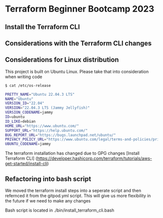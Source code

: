 # Terraform Beginner Bootcamp 2023

## Install the Terraform CLI 

## Considerations with the Terraform CLI changes

## Considerations for Linux distribution

This project is built on Ubuntu Linux. Please take that into consideration when writing code

```sh
$ cat /etc/os-release 

PRETTY_NAME="Ubuntu 22.04.3 LTS"
NAME="Ubuntu"
VERSION_ID="22.04"
VERSION="22.04.3 LTS (Jammy Jellyfish)"
VERSION_CODENAME=jammy
ID=ubuntu
ID_LIKE=debian
HOME_URL="https://www.ubuntu.com/"
SUPPORT_URL="https://help.ubuntu.com/"
BUG_REPORT_URL="https://bugs.launchpad.net/ubuntu/"
PRIVACY_POLICY_URL="https://www.ubuntu.com/legal/terms-and-policies/privacy-policy"
UBUNTU_CODENAME=jammy
```

The terraform installation has changed due to GPG changes
[Install Terraform CLI] (https://developer.hashicorp.com/terraform/tutorials/aws-get-started/install-cli)

## Refactoring into bash script 

We moved the terraform install steps into a seperate script and then refernced it from the gitpod.yml script.
This will give us more flexibility in the future if we need to make any changes

Bash script is located in ./bin/install_terraform_cli.bash



